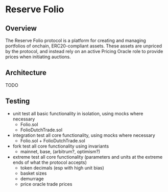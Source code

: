 # Reserve Folio

## Overview

The Reserve Folio protocol is a platform for creating and managing portfolios of onchain, ERC20-compliant assets. These assets are unpriced by the protocol, and instead rely on an active Pricing Oracle role to provide prices when initiating auctions.

## Architecture

TODO

## Testing

- unit test all basic functionality in isolation, using mocks where necessary
  - Folio.sol
  - FolioDutchTrade.sol
- integration test all core functionality, using mocks where necessary
  - Folio.sol + FolioDutchTrade.sol
- fork test all core functionality using invariants
  - mainnet, base, (arbitrum?, optimism?)
- extreme test all core functionality (parameters and units at the extreme ends of what the protocol accepts)
  - token decimals (esp with high unit bias)
  - basket sizes
  - demurrage
  - price oracle trade prices

